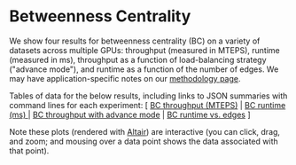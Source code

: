 # Betweenness Centrality

We show four results for betweenness centrality (BC) on a variety of datasets across multiple GPUs: throughput (measured in MTEPS), runtime (measured in ms), throughput as a function of load-balancing strategy ("advance mode"), and runtime as a function of the number of edges. We may have application-specific notes on our [methodology page](/gunrock/methodology).

Tables of data for the below results, including links to JSON summaries with command lines for each experiment: [
  [BC throughput (MTEPS)](analysis/gunrock_primitives_bc_mteps_table.md) |
  [BC runtime (ms) ](analysis/gunrock_primitives_bc_avg_process_time_table.md) |
  [BC throughput with advance mode](analysis/gunrock_primitives_bc_advance_mode_table.md) |
  [BC runtime vs. edges](analysis/gunrock_primitives_bc_edges_table.md)
]

Note these plots (rendered with [Altair](https://altair-viz.github.io/)) are interactive (you can click, drag, and zoom; and mousing over a data point shows the data associated with that point).

<script type="text/javascript">
  var spec_gunrock_primitives_bc_mteps = "https://raw.githubusercontent.com/gunrock/io/master/plots/gunrock_primitives_bc_mteps.json";
  vegaEmbed('#vis_gunrock_primitives_bc_mteps', spec_gunrock_primitives_bc_mteps).then(function(result) {
    // Access the Vega view instance (https://vega.github.io/vega/docs/api/view/) as result.view
  }).catch(console.error);

  var spec_gunrock_primitives_bc_avg_process_time = "https://raw.githubusercontent.com/gunrock/io/master/plots/gunrock_primitives_bc_avg_process_time.json";
  vegaEmbed('#vis_gunrock_primitives_bc_avg_process_time', spec_gunrock_primitives_bc_avg_process_time).then(function(result) {
    // Access the Vega view instance (https://vega.github.io/vega/docs/api/view/) as result.view
  }).catch(console.error);

  var spec_gunrock_primitives_bc_advance_mode = "https://raw.githubusercontent.com/gunrock/io/master/plots/gunrock_primitives_bc_advance_mode.json";
  vegaEmbed('#vis_gunrock_primitives_bc_advance_mode', spec_gunrock_primitives_bc_advance_mode).then(function(result) {
    // Access the Vega view instance (https://vega.github.io/vega/docs/api/view/) as result.view
  }).catch(console.error);

  var spec_gunrock_primitives_bc_edges = "https://raw.githubusercontent.com/gunrock/io/master/plots/gunrock_primitives_bc_edges.json";
  vegaEmbed('#vis_gunrock_primitives_bc_edges', spec_gunrock_primitives_bc_edges).then(function(result) {
    // Access the Vega view instance (https://vega.github.io/vega/docs/api/view/) as result.view
  }).catch(console.error);
</script>

<div id="vis_gunrock_primitives_bc_mteps"></div>
<div id="vis_gunrock_primitives_bc_avg_process_time"></div>
<div id="vis_gunrock_primitives_bc_advance_mode"></div>
<div id="vis_gunrock_primitives_bc_edges"></div>
